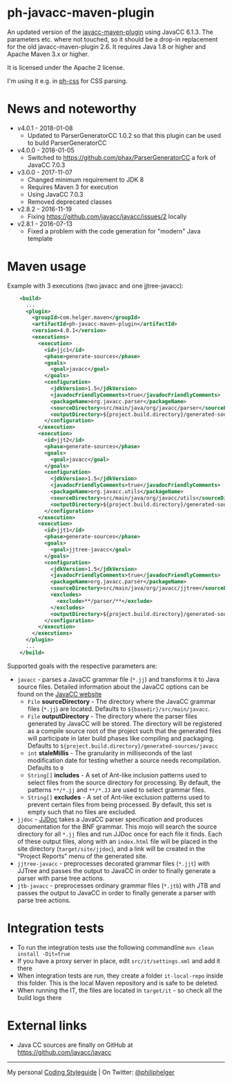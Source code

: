 # ph-javacc-maven-plugin
An updated version of the [javacc-maven-plugin](https://github.com/mojohaus/javacc-maven-plugin) using JavaCC 6.1.3.
The parameters etc. where not touched, so it should be a drop-in replacement for the old javacc-maven-plugin 2.6.
It requires Java 1.8 or higher and Apache Maven 3.x or higher.

It is licensed under the Apache 2 license.

I'm using it e.g. in [ph-css](https://github.com/phax/ph-css) for CSS parsing.

# News and noteworthy

* v4.0.1 - 2018-01-08
  * Updated to ParserGeneratorCC 1.0.2 so that this plugin can be used to build ParserGeneratorCC
* v4.0.0 - 2018-01-05
  * Switched to https://github.com/phax/ParserGeneratorCC a fork of JavaCC 7.0.3
* v3.0.0 - 2017-11-07
  * Changed minimum requirement to JDK 8
  * Requires Maven 3 for execution
  * Using JavaCC 7.0.3
  * Removed deprecated classes
* v2.8.2 - 2016-11-19
  * Fixing https://github.com/javacc/javacc/issues/2 locally
* v2.8.1 - 2016-07-13
  * Fixed a problem with the code generation for "modern" Java template

# Maven usage
Example with 3 executions (two javacc and one jjtree-javacc):

```xml
    <build>
      ...
      <plugin>
        <groupId>com.helger.maven</groupId>
        <artifactId>ph-javacc-maven-plugin</artifactId>
        <version>4.0.1</version>
        <executions>
          <execution>
            <id>jjc1</id>
            <phase>generate-sources</phase>
            <goals>
              <goal>javacc</goal>
            </goals>
            <configuration>
              <jdkVersion>1.5</jdkVersion>
              <javadocFriendlyComments>true</javadocFriendlyComments>
              <packageName>org.javacc.parser</packageName>
              <sourceDirectory>src/main/java/org/javacc/parser</sourceDirectory>
              <outputDirectory>${project.build.directory}/generated-sources/javacc1</outputDirectory>
            </configuration>
          </execution>
          <execution>
            <id>jjt2</id>
            <phase>generate-sources</phase>
            <goals>
              <goal>javacc</goal>
            </goals>
            <configuration>
              <jdkVersion>1.5</jdkVersion>
              <javadocFriendlyComments>true</javadocFriendlyComments>
              <packageName>org.javacc.utils</packageName>
              <sourceDirectory>src/main/java/org/javacc/utils</sourceDirectory>
              <outputDirectory>${project.build.directory}/generated-sources/javacc2</outputDirectory>
            </configuration>
          </execution>
          <execution>
            <id>jjt1</id>
            <phase>generate-sources</phase>
            <goals>
              <goal>jjtree-javacc</goal>
            </goals>
            <configuration>
              <jdkVersion>1.5</jdkVersion>
              <javadocFriendlyComments>true</javadocFriendlyComments>
              <packageName>org.javacc.parser</packageName>
              <sourceDirectory>src/main/java/org/javacc/jjtree</sourceDirectory>
              <excludes>
                <exclude>**/parser/**</exclude>
              </excludes>
              <outputDirectory>${project.build.directory}/generated-sources/jjtree1</outputDirectory>
            </configuration>
          </execution>
        </executions>
      </plugin>
      ...
    </build>
```

Supported goals with the respective parameters are:
  * `javacc` - parses a JavaCC grammar file (`*.jj`) and transforms it to Java source files. Detailed information about the JavaCC options can be found on the [JavaCC website](https://javacc.org/)
    * `File` **sourceDirectory** - The directory where the JavaCC grammar files (`*.jj`) are located.
      Defaults to `${basedir}/src/main/javacc`.
    * `File` **outputDirectory** - The directory where the parser files generated by JavaCC will be stored. The directory will be registered as a compile source root of the project such that the generated files will participate in later build phases like compiling and packaging.
      Defaults to `${project.build.directory}/generated-sources/javacc`
    * `int` **staleMillis** - The granularity in milliseconds of the last modification date for testing whether a source needs recompilation.
      Defaults to `0`
    * `String[]` **includes** - A set of Ant-like inclusion patterns used to select files from the source directory for processing. By default, the patterns `**/*.jj` and `**/*.JJ` are used to select grammar files.
    * `String[]` **excludes** - A set of Ant-like exclusion patterns used to prevent certain files from being processed. By default, this set is empty such that no files are excluded.
  * `jjdoc` - [JJDoc](https://javacc.org/doc/JJDoc.html) takes a JavaCC parser specification and produces documentation for the BNF grammar. This mojo will search the source directory for all `*.jj` files and run JJDoc once for each file it finds. Each of these output files, along with an `index.html` file will be placed in the site directory (`target/site/jjdoc`), and a link will be created in the "Project Reports" menu of the generated site.
  * `jjtree-javacc` - preprocesses decorated grammar files (`*.jjt`) with JJTree and passes the output to JavaCC in order to finally generate a parser with parse tree actions.
  * `jtb-javacc` - preprocesses ordinary grammar files (`*.jtb`) with JTB and passes the output to JavaCC in order to finally generate a parser with parse tree actions.

# Integration tests

  * To run the integration tests use the following commandline `mvn clean install -Dit=true`
  * If you have a proxy server in place, edit `src/it/settings.xml` and add it there
  * When integration tests are run, they create a folder `it-local-repo` inside this folder. This is the local Maven repository and is safe to be deleted.
  * When running the IT, the files are located in `target/it` - so check all the build logs there

# External links

  * Java CC sources are finally on GitHub at https://github.com/javacc/javacc

---

My personal [Coding Styleguide](https://github.com/phax/meta/blob/master/CodingStyleguide.md) |
On Twitter: <a href="https://twitter.com/philiphelger">@philiphelger</a>
